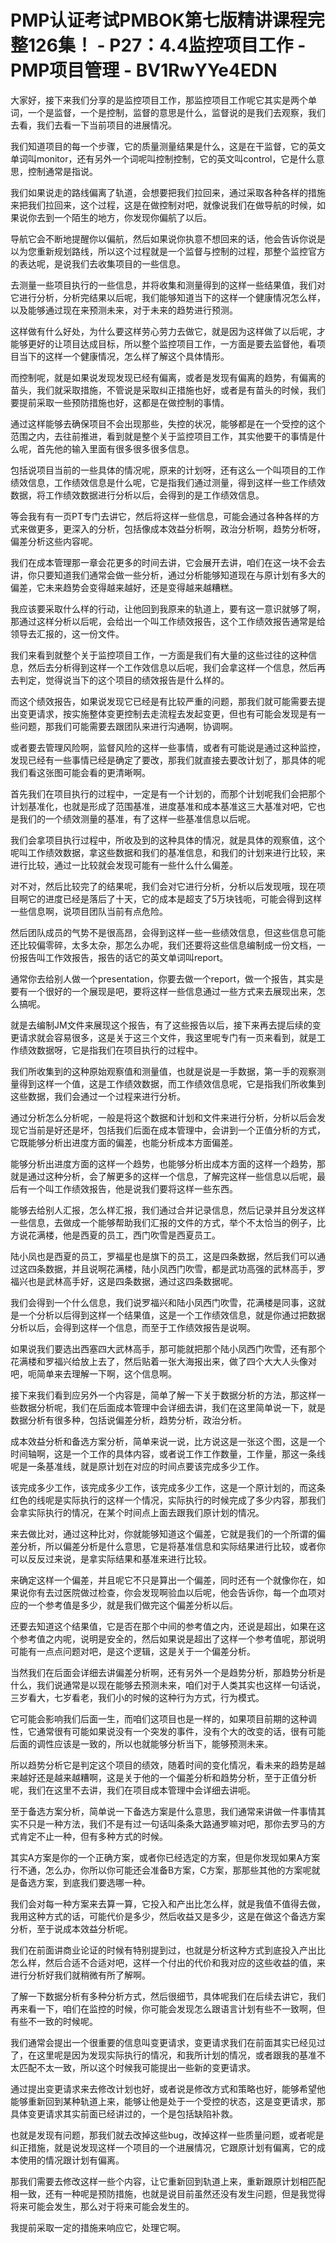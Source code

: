 # PMP认证考试PMBOK第七版精讲课程完整126集！ - P27：4.4监控项目工作 - PMP项目管理 - BV1RwYYe4EDN

大家好，接下来我们分享的是监控项目工作，那监控项目工作呢它其实是两个单词，一个是监督，一个是控制，监督的意思是什么，监督说的是我们去观察，我们去看，我们去看一下当前项目的进展情况。

我们知道项目的每一个步骤，它的质量测量结果是什么，这是在干监督，它的英文单词叫monitor，还有另外一个词呢叫控制控制，它的英文叫control，它是什么意思，控制通常是指说。

我们如果说走的路线偏离了轨道，会想要把我们拉回来，通过采取各种各样的措施来把我们拉回来，这个过程，这是在做控制对吧，就像说我们在做导航的时候，如果说你去到一个陌生的地方，你发现你偏航了以后。

导航它会不断地提醒你以偏航，然后如果说你执意不想回来的话，他会告诉你说是以为您重新规划路线，所以这个过程就是一个监督与控制的过程，那整个监控官方的表达呢，是说我们去收集项目的一些信息。

去测量一些项目执行的一些信息，并将收集和测量得到的这样一些结果值，我们对它进行分析，分析完结果以后呢，我们能够知道当下的这样一个健康情况怎么样，以及能够通过现在来预测未来，对于未来的趋势进行预测。

这样做有什么好处，为什么要这样劳心劳力去做它，就是因为这样做了以后呢，才能够更好的让项目达成目标，所以整个监控项目工作，一方面是要去监督他，看项目当下的这样一个健康情况，怎么样了解这个具体情形。

而控制呢，就是如果说发现发现已经有偏离，或者是发现有偏离的趋势，有偏离的苗头，我们就采取措施，不管说是采取纠正措施也好，或者是有苗头的时候，我们要提前采取一些预防措施也好，这都是在做控制的事情。

通过这样能够去确保项目不会出现那些，失控的状况，能够都是在一个受控的这个范围之内，去往前推进，看到就是整个关于监控项目工作，其实他要干的事情是什么呢，首先他的输入里面有很多很多很多信息。

包括说项目当前的一些具体的情况呢，原来的计划呀，还有这么一个叫项目的工作绩效信息，工作绩效信息是什么呢，它是指我们通过测量，得到这样一些工作绩效数据，将工作绩效数据进行分析以后，会得到的是工作绩效信息。

等会我有有一页PT专门去讲它，然后将这样一些信息，可能会通过各种各样的方式来做更多，更深入的分析，包括像成本效益分析啊，政治分析啊，趋势分析呀，偏差分析这些内容呢。

我们在成本管理那一章会花更多的时间去讲，它会展开去讲，咱们在这一块不会去讲，你只要知道我们通常会做一些分析，通过分析能够知道现在与原计划有多大的偏差，它未来趋势会变得越来越好，还是变得越来越糟糕。

我应该要采取什么样的行动，让他回到我原来的轨道上，要有这一意识就够了啊，那通过这样分析以后呢，会给出一个叫工作绩效报告，这个工作绩效报告通常是给领导去汇报的，这一份文件。

我们来看到就整个关于监控项目工作，一方面是我们有大量的这些过往的这种信息，然后去分析得到这样一个工作效信息以后呢，我们会拿这样一个信息，然后再去判定，觉得说当下的这个项目的绩效报告是什么样的。

而这个绩效报告，如果说发现它已经是有比较严重的问题，那我们就可能需要去提出变更请求，按实施整体变更控制去走流程去发起变更，但也有可能会发现是有一些问题，那我们可能需要去跟团队来进行沟通啊，协调啊。

或者要去管理风险啊，监督风险的这样一些事情，或者有可能说是通过这种监控，发现已经有一些事情已经是确定了要改，那我们就直接去要改计划了，那具体的呢我们看这张图可能会看的更清晰啊。

首先我们在项目执行的过程中，一定是有一个计划的，而那个计划呢我们会把那个计划基准化，也就是形成了范围基准，进度基准和成本基准这三大基准对吧，它也是我们的一个绩效测量的基准，有了这样一些基准信息以后呢。

我们会拿项目执行过程中，所收及到的这种具体的情况，就是具体的观察值，这个呢叫工作绩效数据，拿这些数据和我们的基准信息，和我们的计划来进行比较，来进行比较，通过一比较就会发现可能有一些什么什么偏差。

对不对，然后比较完了的结果呢，我们会对它进行分析，分析以后发现哦，现在项目啊它的进度已经是落后了十天，它的成本是超支了5万块钱呃，可能会得到这样一些信息啊，说项目团队当前有点危险。

然后团队成员的气势不是很高昂，会得到这样一些一些绩效信息，但这些信息可能还比较偏零碎，太多太杂，那怎么办呢，我们还要将这些信息编制成一份文档，一份报告叫工作效报告，报告的话它的英文单词叫report。

通常你去给别人做一个presentation，你要去做一个report，做一个报告，其实是要有一个很好的一个展现是吧，要将这样一些信息通过一些方式来去展现出来，怎么搞呢。

就是去编制JM文件来展现这个报告，有了这些报告以后，接下来再去提后续的变更请求就会容易很多，这是关于这三个文件，我这里呢专门有一页来看到，就是工作绩效数据呀，它是指我们在项目执行的过程中。

我们所收集到的这种原始观察值和测量值，也就是说是一手数据，第一手的观察测量得到这样一个值，这是工作绩效数据，而工作绩效信息呢，它是指我们所收集到这些数据，我们会通过一个过程来进行分析。

通过分析怎么分析呢，一般是将这个数据和计划和文件来进行分析，分析以后会发现它当前是好还是坏，包括我们后面在成本管理中，会讲到一个正值分析的方式，它既能够分析出进度方面的偏差，也能分析成本方面偏差。

能够分析出进度方面的这样一个趋势，也能够分析出成本方面的这样一个趋势，那就是通过这种分析，会了解更多的这样一个信息，了解完这样一些信息以后呢，最后有一个叫工作绩效报告，他是说我们要将这样一些东西。

能够去给别人汇报，怎么样汇报，我们通过合并记录信息，然后记录并且分发这样一些信息，去做成一个能够帮助我们汇报的文件的方式，举个不太恰当的例子，比方说花满楼，他是西夏的员工，西门吹雪是西夏员工。

陆小凤也是西夏的员工，罗福星也是旗下的员工，这是四条数据，然后我们可以通过这四条数据，并且说啊花满楼，陆小凤西门吹雪，都是武功高强的武林高手，罗福兴也是武林高手好，这是四条数据，通过这四条数据呢。

我们会得到一个什么信息，我们说罗福兴和陆小凤西门吹雪，花满楼是同事，这就是一个分析以后得到这样一个结果值，这是一个工作绩效信息，就是你通过把数据分析以后，会得到这样一个信息，而至于工作绩效报告是说啊。

如果说我们要选出西塞四大武林高手，那可能就把那个陆小凤西门吹雪，还有那个花满楼和罗福兴给放上去了，然后贴着一张大海报出来，做了四个大大人头像对吧，呃简单来去理解一下啊，这个信息啊。

接下来我们看到应另外一个内容是，简单了解一下关于数据分析的方法，那这样一些数据分析呢，我们在后面成本管理中会详细去讲，我们在这里简单说一下，就是数据分析有很多种，包括说偏差分析，趋势分析，政治分析。

成本效益分析和备选方案分析，简单来说一说，比方说这是一张这个图，这是一个时间轴啊，这是一个工作的具体内容，或者说工作工作数量，工作量，那这一条线呢是一条基准线，就是原计划在对应的时间点要该完成多少工作。

该完成多少工作，该完成多少工作，该完成多少工作，这是一个原计划的，而这条红色的线呢是实际执行的这样一个情况，实际执行的时候完成了多少内容，那我们会拿实际执行的情况，在某个时间点上面去跟我们原计划的情况。

来去做比对，通过这种比对，你就能够知道这个偏差，它就是我们的一个所谓的偏差分析，所以偏差分析是什么意思，它是将基准信息和实际结果进行比较，或者你可以反反过来说，是拿实际结果和基准来进行比较。

来确定这样一个偏差，并且呢它不只是算出一个偏差，同时还有一个就像你在，如果说你有去过医院做过检查，你会发现啊验血以后呢，他会告诉你，每一个血项对应的一个参考值是多少，就是我们做完这个偏差分析以后。

还要去知道这个结果值，它是否在那个中间的参考值之内，还说是超出，如果在这个参考值之内呢，说明是安全的，然后如果说是超出了这样一个参考值呢，那说明可能有一点点问题对吧，是这个逻辑，这是关于一个偏差分析。

当然我们在后面会详细去讲偏差分析啊，还有另外一个是趋势分析，那趋势分析是什么，我们说通常是以现在能够去预测未来，咱们对于人类其实也这样一句话说，三岁看大，七岁看老，我们小的时候的这种行为方式，行为模式。

它可能会影响我们后面一生，而咱们这项目也是一样的，如果项目前期的这种调性，它通常很有可能如果说没有一个突发的事件，没有个大的改变的话，很有可能后面的调性应该是一致的，所以也就能够分析当下，能够预测未来。

所以趋势分析它是判定这个项目的绩效，随着时间的变化情况，看未来的趋势是越来越好还是越来越糟啊，这是关于他的一个偏差分析和趋势分析，至于正值分析呢，我们在这里不去讲，我们在项目成本管理中会详细去讲呃。

至于备选方案分析，简单说一下备选方案是什么意思，我们通常来讲做一件事情其实不只是一种方法，我们不是有过一句话叫条条大路通罗嘛对吧，那你去罗马的方式肯定不止一种，但有多种方式的时候。

其实A方案是你的一个正确方案，或者你已经选定的方案，但是你发现如果A方案行不通，怎么办，你所以你可能还会准备B方案，C方案，那那些其他的方案呢就是备选方案，到底我们要选哪一种。

我们会对每一种方案来去算一算，它投入和产出比怎么样，就是我值不值得去做，我用这种方式的话，可能代价是多少，然后收益又是多少，这是在做这个备选方案分析，至于说成本效益分析呢。

我们在前面讲商业论证的时候有特别提到过，也就是分析这种方式到底投入产出比怎么样，然后合适不合适对吧，这样一个付出的代价和我对应的这些收益的值，来进行分析好我们就稍微有所了解啊。

了解一下数据分析有多种分析方式，然后很细节，具体呢我们在后续去讲它，我们再来看一下，咱们在监控的时候，你可能会发现怎么跟语言计划有些不一致啊，但有些不一致的时候呢。

我们通常会提出一个很重要的信息叫变更请求，变更请求我们在前面其实已经见过了，在这里呢是因为发现实际执行的情况，和我所计划的情况，或者跟我的基准不太匹配不太一致，所以这个时候我可能提出一些新的变更请求。

通过提出变更请求来去修改计划也好，或者说是修改方式和策略也好，能够希望他能够重新回到某种轨道上来，能够让他是处于一个受控的状态，这是变更请求，那具体变更请求其实前面已经讲过的，一个是包括缺陷补救。

也就是发现有问题，那我们就去改掉这些bug，改掉这样一些质量问题，或者呢是纠正措施，就是说发现这样一个项目的一个进展情况，它跟原计划有偏离，它的成本使用的情况跟计划有偏离。

那我们需要去修改这样一些个内容，让它重新回到轨道上来，重新跟原计划相匹配相一致，还有一种呢是预防措施，也就是说目前虽然还没有发生问题，但是我觉得将来可能会发生，那么对于将来可能会发生的。

我提前采取一定的措施来响应它，处理它啊。
